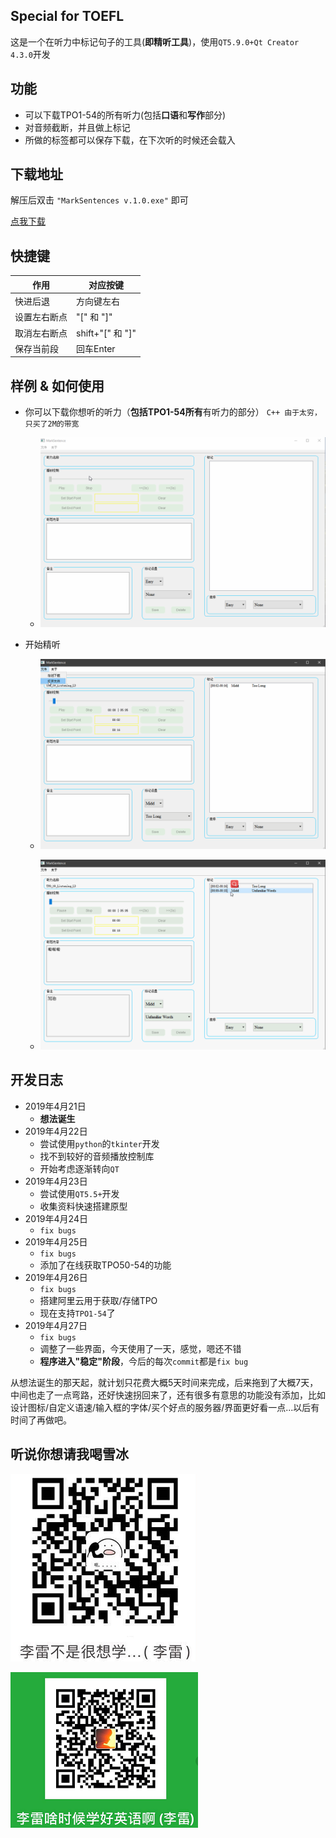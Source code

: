 Special for TOEFL
-------------------------------------------------------------------------------
这是一个在听力中标记句子的工具(**即精听工具**)，使用`QT5.9.0+Qt Creator 4.3.0`开发

功能
-------------------------------------------------------------------------------
- 可以下载TPO1-54的所有听力(包括**口语**和**写作**部分)
- 对音频截断，并且做上标记
- 所做的标签都可以保存下载，在下次听的时候还会载入

下载地址
-------------------------------------------------------------------------------
解压后双击 `"MarkSentences v.1.0.exe"` 即可

[点我下载](http://39.97.115.128:8000/SHATOEFL/MarkSentence.zip)

快捷键
-------------------------------------------------------------------------------
|作用|	对应按键|
| ------ | ------ |
|快进后退	|方向键左右|
|设置左右断点|	"[" 和 "]"|
|取消左右断点|	shift+"[" 和 "]"|
|保存当前段	|回车Enter|

样例 & 如何使用
--------------------------------------------------------------------------------
- 你可以下载你想听的听力（**包括TPO1-54所有**有听力的部分） `C++ 由于太穷，只买了2M的带宽`

	- ![可以在线下载啦](./samples/use_download.gif)

- 开始精听

	- ![精听的基本操作](./samples/use_listening_1.gif)

	- ![精听的基本操作](./samples/use_listening_2.gif)

开发日志
--------------------------------------------------------------------------------
- 2019年4月21日 
	- **想法诞生**
- 2019年4月22日 
	- 尝试使用`python`的`tkinter`开发
	- 找不到较好的音频播放控制库
	- 开始考虑逐渐转向`QT`
- 2019年4月23日 
	- 尝试使用`QT5.5+`开发
	- 收集资料快速搭建原型
- 2019年4月24日 
	- `fix bugs`
- 2019年4月25日
	- `fix bugs`
	- 添加了在线获取TPO50-54的功能
- 2019年4月26日
	- `fix bugs`
	- 搭建阿里云用于获取/存储TPO
	- 现在支持`TPO1-54`了
- 2019年4月27日
	- `fix bugs`
	- 调整了一些界面，今天使用了一天，感觉，嗯还不错
	- **程序进入"稳定"阶段**，今后的每次`commit`都是`fix bug`

从想法诞生的那天起，就计划只花费大概5天时间来完成，后来拖到了大概7天，中间也走了一点弯路，还好快速拐回来了，还有很多有意思的功能没有添加，比如设计图标/自定义语速/输入框的字体/买个好点的服务器/界面更好看一点...以后有时间了再做吧。 

听说你想请我喝雪冰
--------------------------------------------------------------------------------
![](./samples/pay_ali.png)

![](./samples/pay_wechat.png)